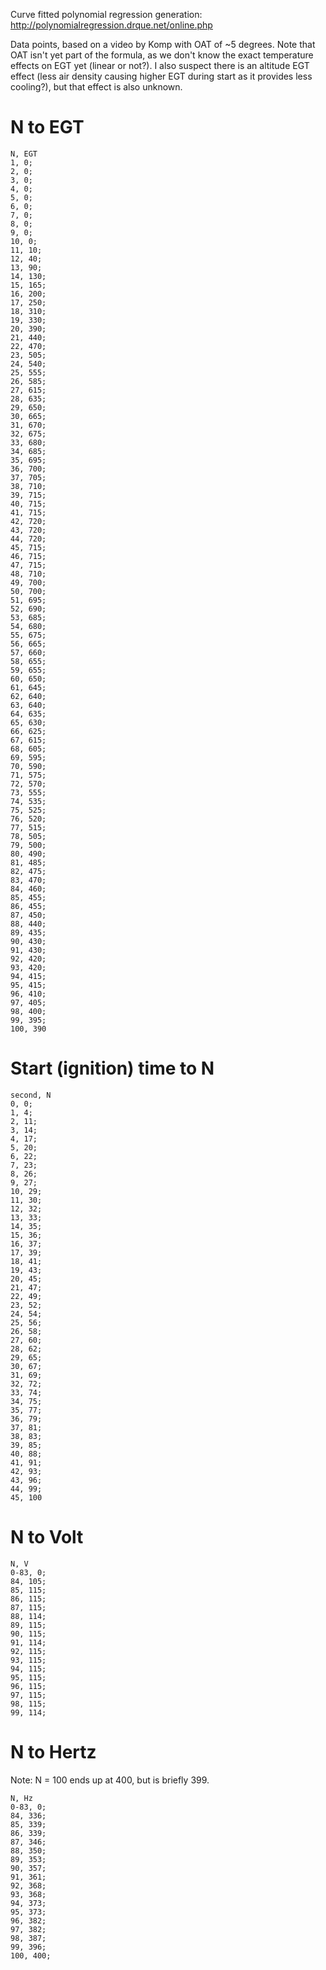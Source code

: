 Curve fitted polynomial regression generation: http://polynomialregression.drque.net/online.php

Data points, based on a video by Komp with OAT of ~5 degrees. Note that OAT isn't yet part of the formula,
as we don't know the exact temperature effects on EGT yet (linear or not?). I also suspect there is an altitude
EGT effect (less air density causing higher EGT during start as it provides less cooling?), but that effect is also unknown.

# N to EGT

```
N, EGT
1, 0;
2, 0;
3, 0;
4, 0;
5, 0;
6, 0;
7, 0;
8, 0;
9, 0;
10, 0;
11, 10;
12, 40;
13, 90;
14, 130;
15, 165;
16, 200;
17, 250;
18, 310;
19, 330;
20, 390;
21, 440;
22, 470;
23, 505;
24, 540;
25, 555;
26, 585;
27, 615;
28, 635;
29, 650;
30, 665;
31, 670;
32, 675;
33, 680;
34, 685;
35, 695;
36, 700;
37, 705;
38, 710;
39, 715;
40, 715;
41, 715;
42, 720;
43, 720;
44, 720;
45, 715;
46, 715;
47, 715;
48, 710;
49, 700;
50, 700;
51, 695;
52, 690;
53, 685;
54, 680;
55, 675;
56, 665;
57, 660;
58, 655;
59, 655;
60, 650;
61, 645;
62, 640;
63, 640;
64, 635;
65, 630;
66, 625;
67, 615;
68, 605;
69, 595;
70, 590;
71, 575;
72, 570;
73, 555;
74, 535;
75, 525;
76, 520;
77, 515;
78, 505;
79, 500;
80, 490;
81, 485;
82, 475;
83, 470;
84, 460;
85, 455;
86, 455;
87, 450;
88, 440;
89, 435;
90, 430;
91, 430;
92, 420;
93, 420;
94, 415;
95, 415;
96, 410;
97, 405;
98, 400;
99, 395;
100, 390
```

# Start (ignition) time to N

```
second, N
0, 0;
1, 4;
2, 11;
3, 14;
4, 17;
5, 20;
6, 22;
7, 23;
8, 26;
9, 27;
10, 29;
11, 30;
12, 32;
13, 33;
14, 35;
15, 36;
16, 37;
17, 39;
18, 41;
19, 43;
20, 45;
21, 47;
22, 49;
23, 52;
24, 54;
25, 56;
26, 58;
27, 60;
28, 62;
29, 65;
30, 67;
31, 69;
32, 72;
33, 74;
34, 75;
35, 77;
36, 79;
37, 81;
38, 83;
39, 85;
40, 88;
41, 91;
42, 93;
43, 96;
44, 99;
45, 100
```

# N to Volt

```
N, V
0-83, 0;
84, 105;
85, 115;
86, 115;
87, 115;
88, 114;
89, 115;
90, 115;
91, 114;
92, 115;
93, 115;
94, 115;
95, 115;
96, 115;
97, 115;
98, 115;
99, 114;
```

# N to Hertz

Note: N = 100 ends up at 400, but is briefly 399.

```
N, Hz
0-83, 0;
84, 336;
85, 339;
86, 339;
87, 346;
88, 350;
89, 353;
90, 357;
91, 361;
92, 368;
93, 368;
94, 373;
95, 373;
96, 382;
97, 382;
98, 387;
99, 396;
100, 400;
```
